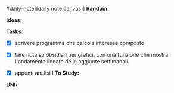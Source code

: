 #daily-note[[daily note canvas]] 
**Random:**


**Ideas:**


**Tasks:**
- [x] scrivere programma che calcola interesse composto
- [x] fare nota su obsidian per grafici, con una funzione che mostra l'andamento lineare delle aggiunte settimanali.
- [x] appunti analisi I
	**To Study:**


**UNI:**
